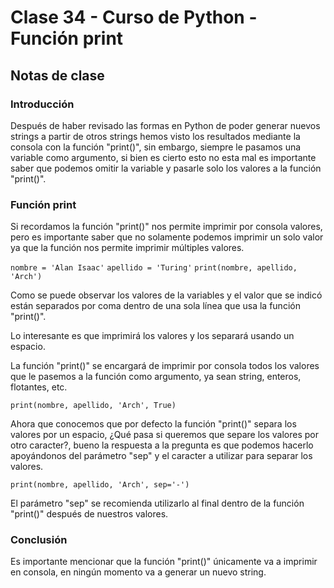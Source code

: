 # Clase 34 - Curso de Python - Función print

## Notas de clase


### Introducción
Después de haber revisado las formas en Python de poder generar nuevos strings a partir de otros strings hemos visto los resultados mediante la consola con la función "print()", sin embargo, siempre le pasamos una variable como argumento, si bien es cierto esto no esta mal es importante saber que podemos omitir la variable y pasarle solo los valores a la función "print()".

### Función print

Si recordamos la función "print()" nos permite imprimir por consola valores, pero es importante saber que no solamente podemos imprimir un solo valor ya que la función nos permite imprimir múltiples valores.

`nombre = 'Alan Isaac'`
`apellido = 'Turing'`
`print(nombre, apellido, 'Arch')`

Como se puede observar los valores de la variables y el valor que se indicó están separados por coma dentro de una sola línea que usa la función "print()".

Lo interesante es que imprimirá los valores y los separará usando un espacio.

La función "print()" se encargará de imprimir por consola todos los valores que le pasemos a la función como argumento, ya sean string, enteros, flotantes, etc.

`print(nombre, apellido, 'Arch', True)`

Ahora que conocemos que por defecto la función "print()" separa los valores por un espacio, ¿Qué pasa si queremos que separe los valores por otro caracter?, bueno la respuesta a la pregunta es que podemos hacerlo apoyándonos del parámetro "sep" y el caracter a utilizar para separar los valores.

`print(nombre, apellido, 'Arch', sep='-')`

El parámetro "sep" se recomienda utilizarlo al final dentro de la función "print()" después de nuestros valores.

### Conclusión 

Es importante mencionar que la función "print()" únicamente va a imprimir en consola, en ningún momento va a generar un nuevo string.